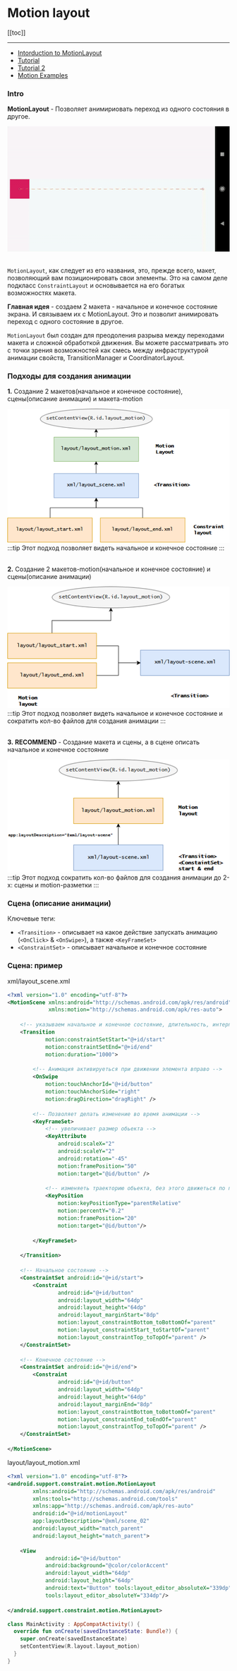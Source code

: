 # Motion layout 

[[toc]]

---

* [Intorduction to MotionLayout](https://medium.com/google-developers/introduction-to-motionlayout-part-i-29208674b10d)
* [Tutorial](https://www.slideshare.net/BrittBarakHIRING/make-your-app-dance-with-motionlayout)
* [Tutorial 2](https://www.raywenderlich.com/8883-motionlayout-tutorial-for-android-getting-started)
* [Motion Examples](https://github.com/mtcn/MotionLayoutExamples)

### Intro 
**MotionLayout** - Позволяет анимириовать переход из одного состояния в другое.

![](../assets/motion-example-1.gif)
<br><br>

`MotionLayout`, как следует из его названия, это, прежде всего, макет, позволяющий вам позиционировать свои элементы. Это на самом деле подкласс `ConstraintLayout` и основывается на его богатых возможностях макета.

**Главная идея** - создаем 2 макета - начальное и конечное состояние экрана. И связываем их с MotionLayout. Это и позволит анимировать переход с одного состояние в другое.

`MotionLayout` был создан для преодоления разрыва между переходами макета и сложной обработкой движения. Вы можете рассматривать это с точки зрения возможностей как смесь между инфраструктурой анимации свойств, TransitionManager и CoordinatorLayout.

### Подходы для создания анимации
**1.** Создание 2 макетов(начальное и конечное состояние), сцены(описание анимации) и макета-motion

![](../assets/motion-layout-1.png)
:::tip
Этот подход позволяет видеть начальное и конечное состояние 
:::
<br><br>

**2.** Создание 2 макетов-motion(начальное и конечное состояние) и сцены(описание анимации)

![](../assets/motion-layout-2.png)
:::tip
Этот подход позволяет видеть начальное и конечное состояние и сократить кол-во файлов для создания анимации
:::
<br><br>

**3.** **RECOMMEND** - Создание макета и сцены, а в сцене описать начальное и конечное состояние

![](../assets/motion-layout-3.png)
:::tip
Этот подход сократить кол-во файлов для создания анимации до 2-х: сцены и motion-разметки
:::
<br>

### Сцена (описание анимации)
Ключевые теги: 
* `<Transition>` - описывает на какое действие запускать анимацию (`<OnClick>` & `<OnSwipe>`), а также `<KeyFrameSet>`
* `<ConstraintSet>` - описывает начальное и конечное состояние  


### Сцена: пример
xml/layout_scene.xml
```xml
<?xml version="1.0" encoding="utf-8"?>
<MotionScene xmlns:android="http://schemas.android.com/apk/res/android"
             xmlns:motion="http://schemas.android.com/apk/res-auto">

    <!-- указываем начальное и конечное состояние, длительность, интерполятор -->
    <Transition
            motion:constraintSetStart="@+id/start"
            motion:constraintSetEnd="@+id/end"
            motion:duration="1000">

        <!-- Анимация активируеться при движении элемента вправо --> 
        <OnSwipe
            motion:touchAnchorId="@+id/button"
            motion:touchAnchorSide="right"
            motion:dragDirection="dragRight" />

        <!-- Позволяет делать изменение во время анимации -->
        <KeyFrameSet>
            <!-- увеличивает размер обьекта -->
            <KeyAttribute
                android:scaleX="2"
                android:scaleY="2"
                android:rotation="-45"
                motion:framePosition="50"
                motion:target="@id/button" />

            <!-- изменяеть траекторию обьекта, без этого движеться по прямой -->
            <KeyPosition
                motion:keyPositionType="parentRelative"
                motion:percentY="0.2"
                motion:framePosition="20"
                motion:target="@id/button"/>

        </KeyFrameSet>

    </Transition>

    <!-- Начальное состояние -->
    <ConstraintSet android:id="@+id/start">
        <Constraint
                android:id="@+id/button"
                android:layout_width="64dp"
                android:layout_height="64dp"
                android:layout_marginStart="8dp"
                motion:layout_constraintBottom_toBottomOf="parent"
                motion:layout_constraintStart_toStartOf="parent"
                motion:layout_constraintTop_toTopOf="parent" />
    </ConstraintSet>

    <!-- Конечное состояние -->
    <ConstraintSet android:id="@+id/end">
        <Constraint
                android:id="@+id/button"
                android:layout_width="64dp"
                android:layout_height="64dp"
                android:layout_marginEnd="8dp"
                motion:layout_constraintBottom_toBottomOf="parent"
                motion:layout_constraintEnd_toEndOf="parent"
                motion:layout_constraintTop_toTopOf="parent" />
    </ConstraintSet>

</MotionScene>
```

layout/layout_motion.xml
```xml
<?xml version="1.0" encoding="utf-8"?>
<android.support.constraint.motion.MotionLayout
        xmlns:android="http://schemas.android.com/apk/res/android"
        xmlns:tools="http://schemas.android.com/tools"
        xmlns:app="http://schemas.android.com/apk/res-auto"
        android:id="@+id/motionLayout"
        app:layoutDescription="@xml/scene_02"
        android:layout_width="match_parent"
        android:layout_height="match_parent">

    <View
            android:id="@+id/button"
            android:background="@color/colorAccent"
            android:layout_width="64dp"
            android:layout_height="64dp"
            android:text="Button" tools:layout_editor_absoluteX="339dp"
            tools:layout_editor_absoluteY="334dp"/>

</android.support.constraint.motion.MotionLayout>
```

```Kotlin
class MainActivity : AppCompatActivity() {
  override fun onCreate(savedInstanceState: Bundle?) {
    super.onCreate(savedInstanceState)
    setContentView(R.layout.layout_motion)
  }
}
```